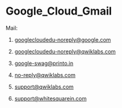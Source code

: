 # Google_Cloud_Gmail

Mail:

1) googlecloudedu-noreply@google.com
 
2) googlecloudedu-noreply@qwiklabs.com
 
3) google-swag@printo.in
   
4) no-reply@qwiklabs.com
   
5) support@qwiklabs.com
 
6) support@whitesquarein.com
